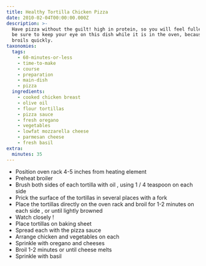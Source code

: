 ```yaml
---
title: Healthy Tortilla Chicken Pizza
date: 2010-02-04T00:00:00.000Z
description: >-
  Have pizza without the guilt! high in protein, so you will feel fuller longer.
  be sure to keep your eye on this dish while it is in the oven, because it
  broils quickly.
taxonomies:
  tags:
    - 60-minutes-or-less
    - time-to-make
    - course
    - preparation
    - main-dish
    - pizza
  ingredients:
    - cooked chicken breast
    - olive oil
    - flour tortillas
    - pizza sauce
    - fresh oregano
    - vegetables
    - lowfat mozzarella cheese
    - parmesan cheese
    - fresh basil
extra:
  minutes: 35
---
```

 - Position oven rack 4-5 inches from heating element
 - Preheat broiler
 - Brush both sides of each tortilla with oil , using 1 / 4 teaspoon on each side
 - Prick the surface of the tortillas in several places with a fork
 - Place the tortillas directly on the oven rack and broil for 1-2 minutes on each side , or until lightly browned
 - Watch closely !
 - Place tortillas on baking sheet
 - Spread each with the pizza sauce
 - Arrange chicken and vegetables on each
 - Sprinkle with oregano and cheeses
 - Broil 1-2 minutes or until cheese melts
 - Sprinkle with basil
